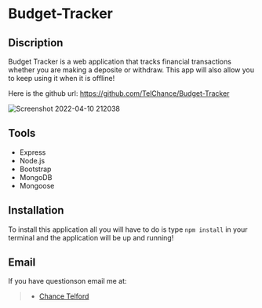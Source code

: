 # Budget-Tracker

## Discription
Budget Tracker is a web application that tracks financial transactions whether you are making a deposite or withdraw. This app will also allow you to keep using it when it is offline!

Here is the github url: https://github.com/TelChance/Budget-Tracker


![Screenshot 2022-04-10 212038](https://user-images.githubusercontent.com/92404288/162654395-19d57fed-3332-420b-ada8-b16acca983fc.png)


## Tools
- Express
- Node.js
- Bootstrap
- MongoDB
- Mongoose

## Installation
To install this application all you will have to do is type `npm install` in your terminal and the application will be up and running!

## Email 
If you have questionson email me at:
  > * [Chance Telford](mailto:chancetelford0018@gmail.com)  
